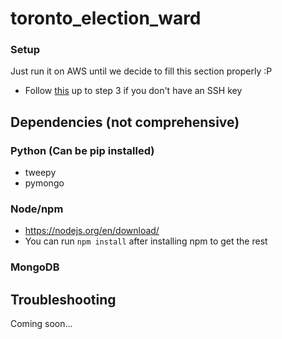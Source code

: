 # toronto_election_ward

### Setup

Just run it on AWS until we decide to fill this section properly :P

* Follow [this](https://help.github.com/articles/connecting-to-github-with-ssh/)
up to step 3 if you don't have an SSH key 

## Dependencies (not comprehensive)

### Python (Can be pip installed)

* tweepy
* pymongo 

### Node/npm

* https://nodejs.org/en/download/
* You can run `npm install` after installing npm to get the rest

### MongoDB

## Troubleshooting
Coming soon...

